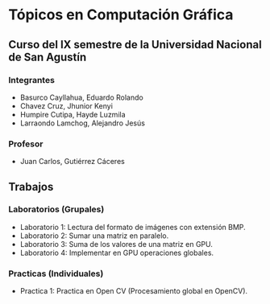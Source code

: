 # Tópicos en Computación Gráfica
## Curso del IX semestre de la Universidad Nacional de San Agustín
### Integrantes
- Basurco Cayllahua, Eduardo Rolando
- Chavez Cruz, Jhunior Kenyi
- Humpire Cutipa, Hayde Luzmila
- Larraondo Lamchog, Alejandro Jesús 

### Profesor
- Juan Carlos, Gutiérrez Cáceres

## Trabajos
### Laboratorios (Grupales)
- Laboratorio 1: Lectura del formato de imágenes con extensión BMP.
- Laboratorio 2: Sumar una matriz en paralelo.
- Laboratorio 3: Suma de los valores de una matriz en GPU.
- Laboratorio 4: Implementar en GPU operaciones globales.

### Practicas (Individuales)
- Practica 1: Practica en Open CV (Procesamiento global en OpenCV).
